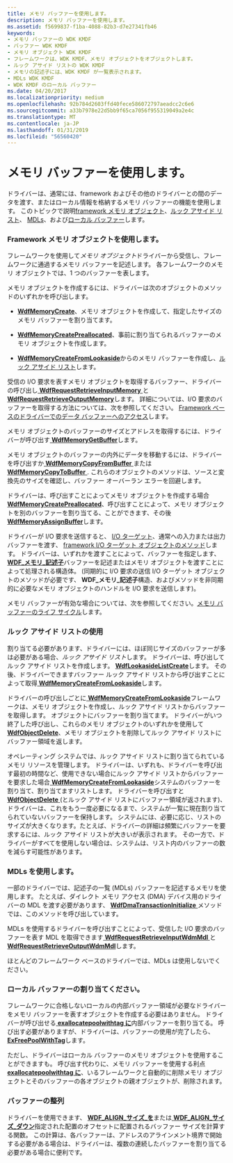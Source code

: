 ```yaml
---
title: メモリ バッファーを使用します。
description: メモリ バッファーを使用します。
ms.assetid: f5699837-f1ba-4088-82b3-d7e27341fb46
keywords:
- メモリ バッファーの WDK KMDF
- バッファー WDK KMDF
- メモリ オブジェクト WDK KMDF
- フレームワークは、WDK KMDF、メモリ オブジェクトをオブジェクトします。
- ルック アサイド リストの WDK KMDF
- メモリの記述子には、WDK KMDF が一覧表示されます。
- MDLs WDK KMDF
- WDK KMDF のローカル バッファー
ms.date: 04/20/2017
ms.localizationpriority: medium
ms.openlocfilehash: 92b784d2603ffd40fece586072797aeadcc2c6e6
ms.sourcegitcommit: a33b7978e22d5bb9f65ca7056f955319049a2e4c
ms.translationtype: MT
ms.contentlocale: ja-JP
ms.lasthandoff: 01/31/2019
ms.locfileid: "56560420"
---
```

# <a name="using-memory-buffers"></a>メモリ バッファーを使用します。





ドライバーは、通常には、framework およびその他のドライバーとの間のデータを渡す、またはローカル情報を格納するメモリ バッファーの機能を使用します。 このトピックで説明[framework メモリ オブジェクト](#using-framework-memory-objects)、[ルック アサイド リスト](#using-lookaside-lists)、 [MDLs](#using-mdls)、および[ローカル バッファー](#allocating-local-buffers)します。

### <a href="" id="using-framework-memory-objects"></a> Framework メモリ オブジェクトを使用します。

フレームワークを使用して*メモリ オブジェクト*ドライバーから受信し、フレームワークに通過するメモリ バッファーを記述します。 各フレームワークのメモリ オブジェクトでは、1 つのバッファーを表します。

メモリ オブジェクトを作成するには、ドライバーは次のオブジェクトのメソッドのいずれかを呼び出します。

-   [**WdfMemoryCreate**](https://msdn.microsoft.com/library/windows/hardware/ff548706)、メモリ オブジェクトを作成して、指定したサイズのメモリ バッファーを割り当てます。

-   [**WdfMemoryCreatePreallocated**](https://msdn.microsoft.com/library/windows/hardware/ff548712)、事前に割り当てられるバッファーのメモリ オブジェクトを作成します。

-   [**WdfMemoryCreateFromLookaside**](https://msdn.microsoft.com/library/windows/hardware/ff548709)からのメモリ バッファーを作成し、[ルック アサイド リスト](#using-lookaside-lists)します。

受信の I/O 要求を表すメモリ オブジェクトを取得するバッファー、ドライバーの呼び出し[ **WdfRequestRetrieveInputMemory** ](https://msdn.microsoft.com/library/windows/hardware/ff550015)と[ **WdfRequestRetrieveOutputMemory**](https://msdn.microsoft.com/library/windows/hardware/ff550019)します。 詳細については、I/O 要求のバッファーを取得する方法については、次を参照してください。 [Framework ベースのドライバーでのデータ バッファーへのアクセス](https://msdn.microsoft.com/library/windows/hardware/ff540701)します。

メモリ オブジェクトのバッファーのサイズとアドレスを取得するには、ドライバーが呼び出す[ **WdfMemoryGetBuffer**](https://msdn.microsoft.com/library/windows/hardware/ff548715)します。

メモリ オブジェクトのバッファーの内外にデータを移動するには、ドライバーを呼び出すか[ **WdfMemoryCopyFromBuffer** ](https://msdn.microsoft.com/library/windows/hardware/ff548701)または[ **WdfMemoryCopyToBuffer** ](https://msdn.microsoft.com/library/windows/hardware/ff548703). これらのオブジェクトのメソッドは、ソースと変換先のサイズを確認し、バッファー オーバーラン エラーを回避します。

ドライバーは、呼び出すことによってメモリ オブジェクトを作成する場合[ **WdfMemoryCreatePreallocated**](https://msdn.microsoft.com/library/windows/hardware/ff548712)、呼び出すことによって、メモリ オブジェクトを別のバッファーを割り当てる、ことができます、その後[ **WdfMemoryAssignBuffer**](https://msdn.microsoft.com/library/windows/hardware/ff548697)します。

ドライバーが I/O 要求を送信すると、 [I/O ターゲット](using-i-o-targets.md)、通常への入力または出力バッファーを渡す、 [framework I/O ターゲット オブジェクトのメソッド](https://msdn.microsoft.com/library/windows/hardware/dn265644)します。 ドライバーは、いずれかを渡すことによって、バッファーを指定します、 [ **WDF\_メモリ\_記述子**](https://msdn.microsoft.com/library/windows/hardware/ff552392)バッファーを記述またはメモリ オブジェクトを渡すことによって処理される構造体。 (同期的に I/O 要求の送信 I/O ターゲット オブジェクトのメソッドが必要です、 **WDF\_メモリ\_記述子**構造、およびメソッドを非同期的に必要なメモリ オブジェクトのハンドルを I/O 要求を送信します)。

メモリ バッファーが有効な場合については、次を参照してください。[メモリ バッファーのライフ サイクル](memory-buffer-life-cycle.md)します。

### <a href="" id="using-lookaside-lists"></a> ルック アサイド リストの使用

割り当てる必要があります、ドライバーには、ほぼ同じサイズのバッファーが多は必要がある場合、*ルック アサイド リスト*します。 ドライバーは、呼び出してルック アサイド リストを作成します。 [ **WdfLookasideListCreate**](https://msdn.microsoft.com/library/windows/hardware/ff548694)します。 その後、ドライバーできますバッファー ルック アサイド リストから呼び出すことによって取得[ **WdfMemoryCreateFromLookaside**](https://msdn.microsoft.com/library/windows/hardware/ff548709)します。

ドライバーの呼び出しごとに[ **WdfMemoryCreateFromLookaside**](https://msdn.microsoft.com/library/windows/hardware/ff548709)フレームワークは、メモリ オブジェクトを作成し、ルック アサイド リストからバッファーを取得します。 オブジェクトにバッファーを割り当てます。 ドライバーがいつ終了した呼び出し、これらのメモリ オブジェクトのいずれかを使用して[ **WdfObjectDelete**](https://msdn.microsoft.com/library/windows/hardware/ff548734)、メモリ オブジェクトを削除してルック アサイド リストにバッファー領域を返します。

オペレーティング システムでは、ルック アサイド リストに割り当てられているメモリ リソースを管理します。 ドライバーは、いずれも、ドライバーを呼び出す最初の時間など、使用できない場合にルック アサイド リストからバッファーを要求した場合[ **WdfMemoryCreateFromLookaside**](https://msdn.microsoft.com/library/windows/hardware/ff548709)システムのバッファーを割り当て、割り当てますリストします。 ドライバーを呼び出すと[ **WdfObjectDelete** ](https://msdn.microsoft.com/library/windows/hardware/ff548734) (とルック アサイド リストにバッファー領域が返されます)、ドライバーは、これをもう一度必要になるまで、システムが一覧に現在割り当てられていないバッファーを保持します。 システムには、必要に応じ、リストのサイズが大きくなります。たとえば、ドライバーの詳細は頻繁にバッファーを要求するには、ルック アサイド リストが大きいが表示されます。 その一方で、ドライバーがすべてを使用しない場合は、システムは、リスト内のバッファーの数を減らす可能性があります。

### <a href="" id="using-mdls"></a> MDLs を使用します。

一部のドライバーでは、記述子の一覧 (MDLs) バッファーを記述するメモリを使用します。 たとえば、ダイレクト メモリ アクセス (DMA) デバイス用のドライバーの MDL を渡す必要があります、 [ **WdfDmaTransactionInitialize** ](https://msdn.microsoft.com/library/windows/hardware/ff547099)メソッドでは、このメソッドを呼び出しています。

MDLs を使用するドライバーを呼び出すことによって、受信した I/O 要求のバッファーを表す MDL を取得できます[ **WdfRequestRetrieveInputWdmMdl** ](https://msdn.microsoft.com/library/windows/hardware/ff550016)と[ **WdfRequestRetrieveOutputWdmMdl**](https://msdn.microsoft.com/library/windows/hardware/ff550021)します。

ほとんどのフレームワーク ベースのドライバーでは、MDLs は使用しないでください。

### <a href="" id="allocating-local-buffers"></a> ローカル バッファーの割り当てください。

フレームワークに合格しないローカルの内部バッファー領域が必要なドライバーをメモリ バッファーを表すオブジェクトを作成する必要はありません。 ドライバーが呼び出せる[ **exallocatepoolwithtag に**](https://msdn.microsoft.com/library/windows/hardware/ff544520)内部バッファーを割り当てる。 呼び出す必要がありますが、ドライバーは、バッファーの使用が完了したら、 [ **ExFreePoolWithTag**](https://msdn.microsoft.com/library/windows/hardware/ff544593)します。

ただし、ドライバーはローカル バッファーのメモリ オブジェクトを使用することができますも。 呼び出す代わりに、メモリ バッファーを使用する利点[ **exallocatepoolwithtag に**](https://msdn.microsoft.com/library/windows/hardware/ff544520)、いるフレームワークと自動的に削除メモリ オブジェクトとそのバッファーの各オブジェクトの親オブジェクトが、削除されます。

### <a name="aligning-buffers"></a>バッファーの整列

ドライバーを使用できます、 [ **WDF\_ALIGN\_サイズ\_を**](https://msdn.microsoft.com/library/windows/hardware/ff551217)または[ **WDF\_ALIGN\_サイズ\_ダウン**](https://msdn.microsoft.com/library/windows/hardware/ff551214)指定された配置のオフセットに配置されるバッファー サイズを計算する関数。 この計算は、各バッファーは、アドレスのアラインメント境界で開始する必要がある場合は、ドライバーは、複数の連続したバッファーを割り当てる必要がある場合に便利です。

 

 





